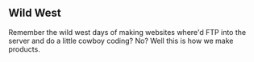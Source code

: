##  Wild West

Remember the wild west days of making websites where'd FTP into the server and do a little cowboy coding? No? Well this is how we make products.
